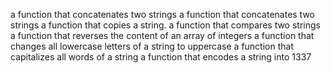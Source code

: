 a function that concatenates two strings
a function that concatenates two strings
a function that copies a string.
a function that compares two strings
a function that reverses the content of an array of integers
a function that changes all lowercase letters of a string to uppercase
a function that capitalizes all words of a string
a function that encodes a string into 1337
